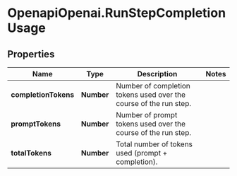 # OpenapiOpenai.RunStepCompletionUsage

## Properties

Name | Type | Description | Notes
------------ | ------------- | ------------- | -------------
**completionTokens** | **Number** | Number of completion tokens used over the course of the run step. | 
**promptTokens** | **Number** | Number of prompt tokens used over the course of the run step. | 
**totalTokens** | **Number** | Total number of tokens used (prompt + completion). | 


